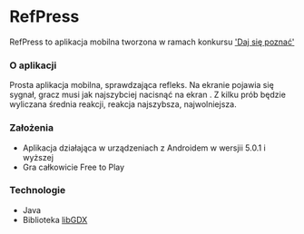 # RefPress

RefPress to aplikacja mobilna tworzona w ramach konkursu ['Daj się poznać'](http://devstyle.pl/daj-sie-poznac/)

### O aplikacji
  Prosta aplikacja mobilna, sprawdzająca refleks. Na ekranie pojawia się sygnał, gracz musi jak najszybciej nacisnąć na ekran . Z kilku prób będzie wyliczana średnia reakcji, reakcja najszybsza, najwolniejsza. 
  

### Założenia

  - Aplikacja działająca w urządzeniach z Androidem w wersjii 5.0.1 i wyższej
  - Gra całkowicie Free to Play

### Technologie

  - Java
  - Biblioteka [libGDX](https://libgdx.badlogicgames.com/)
  
